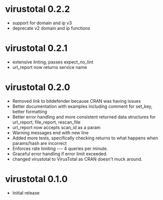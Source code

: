 # virustotal 0.2.2

* support for domain and ip v3
* deprecate v2 domain and ip functions 

# virustotal 0.2.1

* extensive linting, passes expect_no_lint
* url_report now returns service name

# virustotal 0.2.0

* Removed link to bitdefender because CRAN was having issues
* Better documentation with examples including comment for set_key, better formatting
* Better error handling and more consistent returned data structures for url_report, file_report, rescan_file 
* url_report now accepts scan_id as a param
* Warning messages end with new line
* Added more tests, specifically checking returns to what happens when params/hash are incorrect  
* Enforces rate limiting --- 4 queries per minute. 
* Graceful error handling if error limit exceeded.
* changed virustotal to VirusTotal as CRAN doesn't muck around.
 
# virustotal 0.1.0

* Initial release
